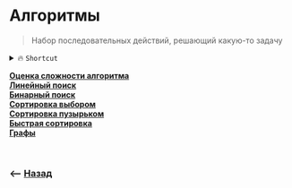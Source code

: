 # Алгоритмы
> Набор последовательных действий, решающий какую-то задачу

<details>
<summary> 🔥 <code>Shortcut</code></summary>

___

🔹 Линейный поиск        
&emsp;&emsp; 👆 `brute-force` перебор, предпочтителен при простых операциях из за своей простоты    

🔹 Бинарный поиск          
&emsp;&emsp; 👆 Поиск по отсортированному массиву, начиная от центра, сразу отсекая половину значений которые меньше искомого   

🔹 Сортировка выбором          
&emsp;&emsp; 👆 Перебирает массив в цикле, ищет в массиве начиная от индекса итерации самое маленькое значение, и подставляет его вместо элемента итерации, выставляя значения массива по порядку 

🔹 Сортировка пузырьком          
&emsp;&emsp; 👆 Самая рессурсозатратная сортировака, перебирающий массив, переставляя два значения между собой, пока самое большое не будет вверху

🔹 Быстрая сортировка  
&emsp;&emsp; 👆 Поиск центральной точки массива, дальнейший перебор массива, с расскидыванием элементов на те что больце центральной точки именьше, после склеить оба массива вокруг центрального значения 

___

</details>

**<a href="./pages/complexity/readme.md">Оценка сложности алгоритма</a>**  
**<a href="./pages/linear-search/readme.md">Линейный поиск</a>**  
**<a href="./pages/binary-search/readme.md">Бинарный поиск</a>**  
**<a href="./pages/selection-sort/readme.md">Сортировка выбором</a>**  
**<a href="./pages/bubble-sort/readme.md">Сортировка пузырьком</a>**  
**<a href="./pages/quick-sort/readme.md">Быстрая сортировка</a>**  
**<a href="./pages/graph/readme.md">Графы</a>**

<br>

### ⟵ **<a href="../../readme.md">Назад</a>**